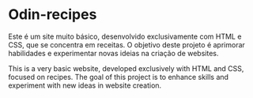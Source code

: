 # Odin-recipes

Este é um site muito básico, desenvolvido exclusivamente com HTML e CSS, que se concentra em receitas. O objetivo deste projeto é aprimorar habilidades e experimentar novas ideias na criação de websites.

This is a very basic website, developed exclusively with HTML and CSS, focused on recipes. The goal of this project is to enhance skills and experiment with new ideas in website creation.


